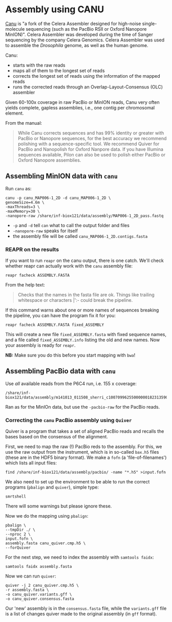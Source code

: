 Assembly using CANU
===================

[Canu](http://canu.readthedocs.io/en/stable/) is "a fork of the Celera 
Assembler designed for high-noise single-molecule sequencing (such as the 
PacBio RSII or Oxford Nanopore MinION)". Celera Assembler was developed 
during the time of Sanger sequencing by the company Celera Genomics. Celera 
Assembler was used to assemble the *Drosophila* genome, as well as the human 
genome.


Canu:

* starts with the raw reads
* maps all of them to the longest set of reads
* corrects the longest set of reads using the information of the mapped reads
* runs the corrected reads through an Overlap-Layout-Consensus (OLC) assembler

Given 60-100x coverage in raw PacBio or MinION reads, Canu very often yields 
complete, gapless assemblies, i.e., one contig per chromosomal element. 

From the manual:

>While Canu corrects sequences and has 99% identity or greater with PacBio or 
>Nanopore sequences, for the best accuracy we recommend polishing with a 
>sequence-specific tool. We recommend Quiver for PacBio and Nanopolish for 
>Oxford Nanpore data.
>If you have Illumina sequences available, Pilon can also be used to polish 
>either PacBio or Oxford Nanopore assemblies.



## Assembling MinION data with `canu`

Run `canu` as:

```
canu -p canu_MAP006-1_2D -d canu_MAP006-1_2D \
genomeSize=4.6m \
-maxThreads=3 \
-maxMemory=30 \
-nanopore-raw /share/inf-biox121/data/assembly/MAP006-1_2D_pass.fastq
```
* `-p` and `-d` tell `can` what to call the output folder and files
* `-nanopore-raw` speaks for itself
* the assembly file will be called `canu_MAP006-1_2D.contigs.fasta`

### REAPR on the results

If you want to run `reapr` on the canu output, there is one catch. We'll check 
whether reapr can actually work with the `canu` assembly file:

```
reapr facheck ASSEMBLY.FASTA
```

From the help text:
>Checks that the names in the fasta file are ok.  Things like
trailing whitespace or characters |':- could break the pipeline.

If this command warns about one or more names of sequences breaking the 
pipeline, you can have the program fix it for you:

```
reapr facheck ASSEMBLY.FASTA fixed_ASSEMBLY
```

This will create a new file `fixed_ASSEMBLY.fasta` with fixed sequence names, 
and a file called `fixed_ASSEMBLY.info` listing the old and new names. Now 
your assembly is ready for `reapr`.

**NB:** Make sure you do this before you start mapping with `bwa`!

## Assembling PacBio data with `canu`

Use *all* available reads from the P6C4 run, i.e. 155 x coverage:

```
/share/inf-biox121/data/assembly/m141013_011508_sherri_c100709962550000001823135904221533_s1_p0.filtered_subreads.fastq
```
Ran as for the MinIOn data, but use the `-pacbio-raw` for the PacBio reads.

### Correcting the `canu` PacBio assembly using `Quiver`

Quiver is a program that takes a set of aligned PacBio reads and recalls the 
bases based on the consensus of the alignment.

First, we need to map the raw (!) PacBio reds to the assembly. For this, we 
use the raw output from the instrument, which is in so-called `bax.h5` files 
(these are in the HDF5 binary format). We make a `fofn` (a 'file-of-filenames') 
which lists all input files:


```
find /share/inf-biox121/data/assembly/pacbio/ -name "*.h5" >input.fofn
```

We also need to set up the environment to be able to run the correct programs (`pbalign` and `quiver`), simple type:

```
smrtshell
```

There will some warnings but please ignore these.

Now we do the mapping using `pbalign`:
```
pbalign \
--tmpDir ./ \
--nproc 2 \
input.fofn \
assembly.fasta canu_quiver.cmp.h5 \
--forQuiver
```

For the next step, we need to index the assembly with `samtools faidx`:

```        
samtools faidx assembly.fasta
```

Now we can run `quiver`:

```
quiver -j 2 canu_quiver.cmp.h5 \
-r assembly.fasta \
-o canu_quiver.variants.gff \
-o canu_quiver.consensus.fasta
```

Our 'new' assembly is in the `consensus.fasta` file, while the `variants.gff` file is a list of changes quiver made to the original assembly (in `gff` format).